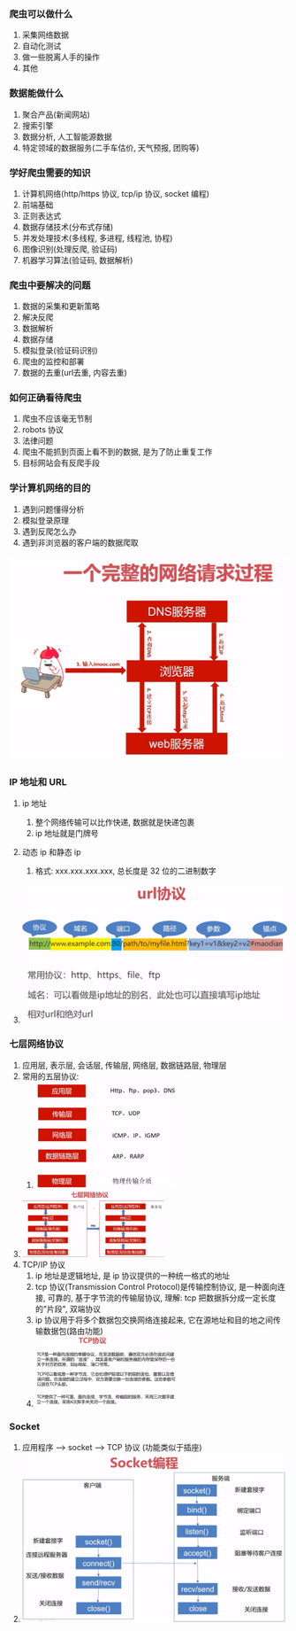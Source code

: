 ### 爬虫可以做什么

1. 采集网络数据
2. 自动化测试
3. 做一些脱离人手的操作
4. 其他

### 数据能做什么

1. 聚合产品(新闻网站)
2. 搜索引擎
3. 数据分析, 人工智能源数据
4. 特定领域的数据服务(二手车估价, 天气预报, 团购等)

### 学好爬虫需要的知识

1. 计算机网络(http/https 协议, tcp/ip 协议, socket 编程)
2. 前端基础
3. 正则表达式
4. 数据存储技术(分布式存储)
5. 并发处理技术(多线程,  多进程, 线程池, 协程)
6. 图像识别(处理反爬, 验证码)
7. 机器学习算法(验证码, 数据解析)

### 爬虫中要解决的问题

1. 数据的采集和更新策略
2. 解决反爬
3. 数据解析
4. 数据存储
5. 模拟登录(验证码识别)
6. 爬虫的监控和部署
7. 数据的去重(url去重, 内容去重)

### 如何正确看待爬虫

1. 爬虫不应该毫无节制
2. robots 协议
3. 法律问题
4. 爬虫不能抓到页面上看不到的数据, 是为了防止重复工作
5. 目标网站会有反爬手段

### 学计算机网络的目的

1. 遇到问题懂得分析
2. 模拟登录原理
3. 遇到反爬怎么办
4. 遇到非浏览器的客户端的数据爬取

![一个完整的网络请求过程](images/image-20200213101705888.png)

### IP 地址和 URL

1. ip 地址
    1. 整个网络传输可以比作快递, 数据就是快递包裹
    2. ip 地址就是门牌号
2. 动态 ip 和静态 ip
    1. 格式: xxx.xxx.xxx.xxx, 总长度是 32 位的二进制数字

3. ![URL协议](images/image-20200213104744181.png)

### 七层网络协议

1. 应用层, 表示层, 会话层, 传输层, 网络层, 数据链路层, 物理层
2. 常用的五层协议:
    1. <img src="images/image-20200213104956642.png" alt="五层协议" style="zoom:25%;" />
3. <img src="images/image-20200213105105547.png" alt="数据流动" style="zoom:25%;" />
4. TCP/IP 协议
    1. ip 地址是逻辑地址, 是 ip 协议提供的一种统一格式的地址
    2. tcp 协议(Transmission Control Protocol)是传输控制协议, 是一种面向连接, 可靠的, 基于字节流的传输层协议, 理解: tcp 把数据拆分成一定长度的"片段", 双端协议
    3. ip 协议用于将多个数据包交换网络连接起来, 它在源地址和目的地之间传输数据包(路由功能)
    4. <img src="images/image-20200213105943969.png" alt="TCP 协议" style="zoom: 25%;" />



### Socket

1. 应用程序  --> socket --> TCP 协议 (功能类似于插座)
2. <img src="images/image-20200213110438387.png" alt="socket编程" style="zoom: 50%;" />